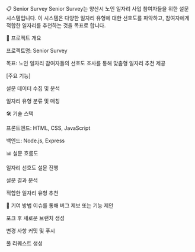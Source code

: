 📋 Senior Survey
Senior Survey는 양산시 노인 일자리 사업 참여자들을 위한 설문 시스템입니다. 이 시스템은 다양한 일자리 유형에 대한 선호도를 파악하고, 참여자에게 적합한 일자리를 추천하는 것을 목표로 합니다.



📌 프로젝트 개요

프로젝트명: Senior Survey

목표: 노인 일자리 참여자들의 선호도 조사를 통해 맞춤형 일자리 추천 제공




[주요 기능]

설문 데이터 수집 및 분석

일자리 유형 분류 및 매칭




🛠️ 기술 스택

프론트엔드: HTML, CSS, JavaScript

백엔드: Node.js, Express





📊 설문 흐름도

일자리 선호도 설문 진행

설문 결과 분석

적합한 일자리 유형 추천





🤝 기여 방법
이슈를 통해 버그 제보 또는 기능 제안

포크 후 새로운 브랜치 생성

변경 사항 커밋 및 푸시

풀 리퀘스트 생성
